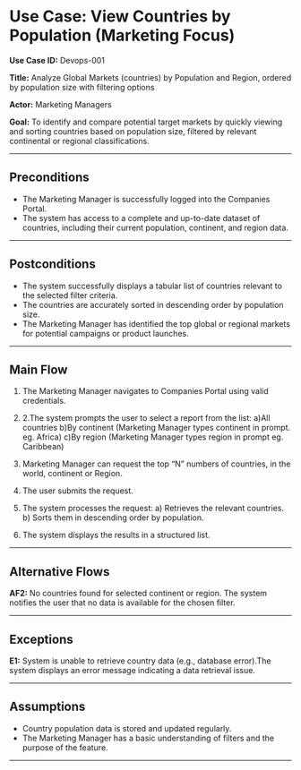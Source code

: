 
# Use Case: View Countries by Population (Marketing Focus)

**Use Case ID:** Devops-001

**Title:** Analyze Global Markets (countries) by Population and Region, ordered by population size with filtering options

**Actor:** Marketing Managers

**Goal:** To identify and compare potential target markets by quickly viewing and sorting countries based on population size, filtered by relevant continental or regional classifications.

________________________________________
## Preconditions
- The Marketing Manager is successfully logged into the Companies Portal.
- The system has access to a complete and up-to-date dataset of countries, including their current population, continent, and region data.
________________________________________
## Postconditions
- The system successfully displays a tabular list of countries relevant to the selected filter criteria.
- The countries are accurately sorted in descending order by population size.
- The Marketing Manager has identified the top global or regional markets for potential campaigns or product launches.
________________________________________
## Main Flow
1. The Marketing Manager navigates to Companies Portal using valid credentials.

2. 2.The system prompts the user to select a report from the list:
a)All countries
b)By continent (Marketing Manager types continent in prompt. eg. Africa)
c)By region (Marketing Manager types region in prompt eg. Caribbean)

3. Marketing Manager can request the top “N” numbers of countries, in the world, continent or Region.

4. The user submits the request.

5. The system processes the request:
a) Retrieves the relevant countries.
b) Sorts them in descending order by population.

6. The system displays the results in a structured list.
________________________________________
## Alternative Flows
**AF2:** No countries found for selected continent or region. The system notifies the user that no data is available for the chosen filter.
________________________________________
## Exceptions
**E1:** System is unable to retrieve country data (e.g., database error).The system displays an error message indicating a data retrieval issue.
________________________________________
## Assumptions
- Country population data is stored and updated regularly.
- The Marketing Manager has a basic understanding of filters and the purpose of the feature.
________________________________________

